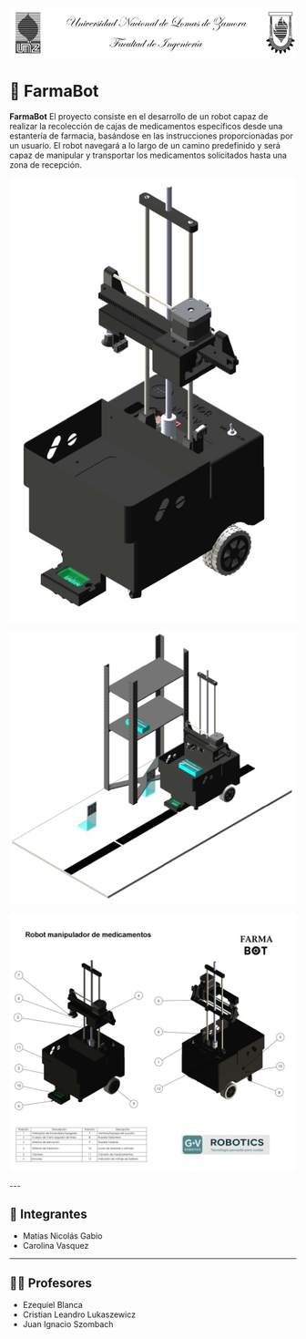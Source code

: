 <!-- Imagen del encabezado centrada -->
<p align="center">
  <img src="Imagenes y videos/Portada.png" alt="FarmaBot Banner" width="800"/>
</p>

# 💊 FarmaBot

**FarmaBot** El proyecto consiste en el desarrollo de un robot capaz de realizar la recolección de cajas de medicamentos específicos desde una estantería de farmacia, basándose en las instrucciones proporcionadas por un usuario. El robot navegará a lo largo de un camino predefinido y será capaz de manipular y transportar los medicamentos solicitados hasta una zona de recepción.
<p align="center">
  <img src="Imagenes y videos/CARRO FARMABOT.jpg" alt="FarmaBot Banner" width="800"/>
</p>
<p align="center">
  <img src="Imagenes y videos/CARRO CON ESTANTERIA.jpg" alt="FarmaBot Banner" width="800"/>
</p>
<p align="center">
  <img src="Imagenes y videos/PARTES.jpg" alt="FarmaBot Banner" width="800"/>
</p>
---

## 👥 Integrantes

- Matías Nicolás Gabio  
- Carolina Vasquez

---

## 👨‍🏫 Profesores

- Ezequiel Blanca  
- Cristian Leandro Lukaszewicz  
- Juan Ignacio Szombach
